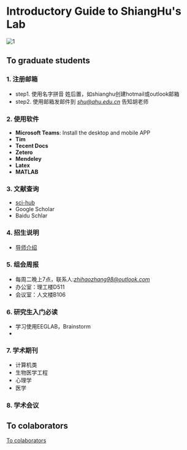 # Introductory Guide to ShiangHu's Lab

![1](lab/images/1.jpg)

## To graduate students

### 1. 注册邮箱
- step1. 使用名字拼音 姓后置，如shianghu创建hotmail或outlook邮箱
- step2. 使用邮箱发邮件到 *shu@ahu.edu.cn* 告知胡老师

### 2. 使用软件
- **Microsoft Teams**: Install the desktop and mobile APP
- **Tim**
- **Tecent Docs**
- **Zetero**
- **Mendeley**
- **Latex**
- **MATLAB**

### 3. 文献查询
- [sci-hub](https://sci-hub.41610.org/)
- Google Scholar
- Baidu Schlar

### 4. 招生说明
- [导师介绍](https://cs.ahu.edu.cn/2021/1221/c11202a277616/page.htm)

### 5. 组会周报
- 每周二晚上7点，联系人:*zhihaozhang98@outlook.com*
- 办公室：理工楼D511
- 会议室：人文楼B106

### 6. 研究生入门必读
- 学习使用EEGLAB，Brainstorm
- 

### 7. 学术期刊
- 计算机类
- 生物医学工程
- 心理学
- 医学

### 8. 学术会议

## To colaborators
[To colaborators](https://github.com/ShiangHu/lab/blob/20729eb3d7135d9faec47d7abc13c4f45d686876/_pages/newpage.md)
